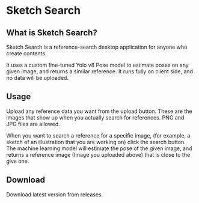# Sketch Search

## What is Sketch Search?

Sketch Search is a reference-search desktop application for anyone who create contents.

It uses a custom fine-tuned Yolo v8 Pose model to estimate poses on any given image, and returns a similar reference. It runs fully on client side, and no data will be uploaded.

## Usage

Upload any reference data you want from the upload button. These are the images that show up when you actually search for references. PNG and JPG files are allowed.

When you want to search a reference for a specific image, (for example, a sketch of an illustration that you are working on) click the search button. The machine learning model will estimate the pose of the given image, and returns a reference image (Image you uploaded above) that is close to the give one.

## Download
Download latest version from releases.
